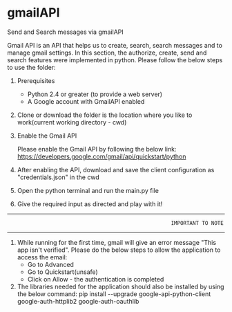 # gmailAPI
Send and Search messages via gmailAPI


Gmail API is an API that helps us to create, search, search messages and to manage gmail settings. In this section, the authorize, create, send and search features were implemented in python. Please follow the below steps to use the folder:

1. Prerequisites

   * Python 2.4 or greater (to provide a web server)
   * A Google account with GmailAPI enabled

2. Clone or download the folder is the location where you like to work(current working directory - cwd)

3. Enable the Gmail API

    Please enable the Gmail API by following the below link:
    https://developers.google.com/gmail/api/quickstart/python

4. After enabling the API, download and save the client configuration as "credentials.json" in the cwd

5. Open the python terminal and run the main.py file 

6. Give the required input as directed and play with it!


*******************************************************************************************************************************************
                                                         IMPORTANT TO NOTE
*******************************************************************************************************************************************
1. While running for the first time, gmail will give an error message "This app isn't verified". Please do the below steps to allow the application to access the email:
    * Go to Advanced
    * Go to Quickstart(unsafe)
    * Click on Allow - the authentication is completed
2. The libraries needed for the application should also be installed by using the below command:
     pip install --upgrade google-api-python-client google-auth-httplib2 google-auth-oauthlib   

